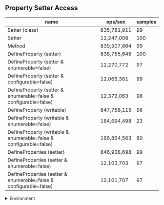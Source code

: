 ## Property Setter Access

|name|ops/sec|samples|
|-|-|-|
|Setter (class)|835,781,911|99|
|Setter|12,247,008|100|
|Method|839,507,864|99|
|DefineProperty (setter)|838,755,649|100|
|DefineProperty (setter & enumerable=false)|12,270,772|97|
|DefineProperty (setter & configurable=false)|12,065,381|99|
|DefineProperty (setter & enumerable=false & configurable=false)|12,372,063|98|
|DefineProperty (writable)|847,758,115|96|
|DefineProperty (writable & enumerable=false)|184,694,498|23|
|DefineProperty (writable & enumerable=false & configurable=false)|166,864,563|80|
|DefineProperties (setter)|846,938,698|99|
|DefineProperties (setter & enumerable=false)|12,103,703|97|
|DefineProperties (setter & enumerable=false & configurable=false)|12,101,707|97|


<details>
<summary>Environment</summary>

* __Machine:__ linux x64 | 4 vCPUs | 7.6GB Mem
* __Run:__ Tue Nov 07 2023 22:20:45 GMT+0000 (Coordinated Universal Time)
</details>

<!--
{"environment":{"platform":"linux","arch":"x64","cpus":4,"totalMemory":7.6085662841796875},"benchmarks":[{"name":"Setter (class)","opsSec":835781910.521469,"samples":6},{"name":"Setter","opsSec":12247007.514147347,"samples":5},{"name":"Method","opsSec":839507864.1902106,"samples":6},{"name":"DefineProperty (setter)","opsSec":838755648.5413158,"samples":6},{"name":"DefineProperty (setter & enumerable=false)","opsSec":12270772.294497725,"samples":6},{"name":"DefineProperty (setter & configurable=false)","opsSec":12065381.068936782,"samples":5},{"name":"DefineProperty (setter & enumerable=false & configurable=false)","opsSec":12372062.59343553,"samples":6},{"name":"DefineProperty (writable)","opsSec":847758114.9411453,"samples":7},{"name":"DefineProperty (writable & enumerable=false)","opsSec":184694498.2919235,"samples":7},{"name":"DefineProperty (writable & enumerable=false & configurable=false)","opsSec":166864563.48916936,"samples":5},{"name":"DefineProperties (setter)","opsSec":846938698.2852505,"samples":9},{"name":"DefineProperties (setter & enumerable=false)","opsSec":12103703.265255606,"samples":5},{"name":"DefineProperties (setter & enumerable=false & configurable=false)","opsSec":12101707.44768146,"samples":6}]}-->
